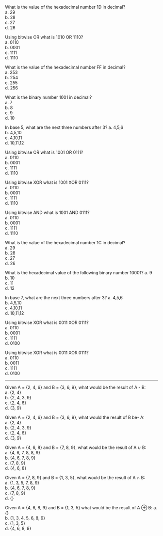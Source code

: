 What is the value of the hexadecimal number 1D in decimal?  
a. 29  
b. 28   
c. 27   
d. 26

Using bitwise OR what is 1010 OR 1110?  
a. 0110   
b. 0001   
c. 1111   
d. 1110

What is the value of the hexadecimal number FF in decimal?   
a. 253   
b. 254    
c. 255    
d. 256

What is the binary number 1001 in decimal?  
a. 7    
b. 8    
c. 9    
d. 10   

In base 5, what are the next three numbers after 3? 
a. 4,5,6   
b. 4,5,10     
c. 4,10,11    
d. 10,11,12   

Using bitwise OR what is 1001 OR 0111?  
a. 0110  
b. 0001     
c. 1111   
d. 1110   

Using bitwise XOR what is 1001 XOR 0111?  
a. 0110  
b. 0001     
c. 1111   
d. 1110   

Using bitwise AND what is 1001 AND 0111?  
a. 0110  
b. 0001     
c. 1111   
d. 1110   

What is the value of the hexadecimal number 1C in decimal?  
a. 29  
b. 28     
c. 27   
d. 26   

What is the hexadecimal value of the following binary number 10001? 
a. 9   
b. 10     
c. 11   
d. 12   

In base 7, what are the next three numbers after 3? 
a. 4,5,6   
b. 4,5,10     
c. 4,10,11    
d. 10,11,12   

Using bitwise XOR what is 0011 XOR 0111?  
a. 0110  
b. 0001     
c. 1111   
d. 0100   

Using bitwise XOR what is 0011 XOR 0111?  
a. 0110  
b. 0011     
c. 1111   
d. 0100   

---

Given A = {2, 4, 6} and B = {3, 6, 9}, what would be the result of A - B:  
a. {2, 4}   
b. {2, 4, 3, 9}   
c. {2, 4, 6}    
d. {3, 9}   

Given A = {2, 4, 6} and B = {3, 6, 9}, what would  the result of B be- A:   
a. {2, 4}   
b. {2, 4, 3, 9}   
c. {2, 4, 6}    
d. {3, 9}

Given A = {4, 6, 8} and B = {7, 8, 9}, what would be the result of A ∪ B:  
a. {4, 6, 7, 8, 8, 9}   
b. {4, 6, 7, 8, 9}    
c. {7, 8, 9}    
d. {4, 6, 8}

Given A = {7, 8, 9} and B = {1, 3, 5}, what would be the result of A ∩ B:    
a. {1, 3, 5, 7, 8, 9}   
b. {4, 6, 7, 8, 9}  
c. {7, 8, 9}    
d. {}

Given A = {4, 6, 8, 9} and B = {1, 3, 5} what would be the result of A &oplus; B: 
a. {}   
b. {1, 3, 4, 5, 6, 8, 9}  
c. {1, 3, 5}  
d. {4, 6, 8, 9}
